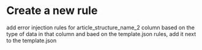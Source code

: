 # Create a new rule

add error injection rules for article_structure_name_2 column based on the type of data in that column and baed on the template.json rules, add it next to the template.json



